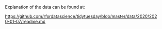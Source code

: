 Explanation of the data can be found at: 

https://github.com/rfordatascience/tidytuesday/blob/master/data/2020/2020-01-07/readme.md

